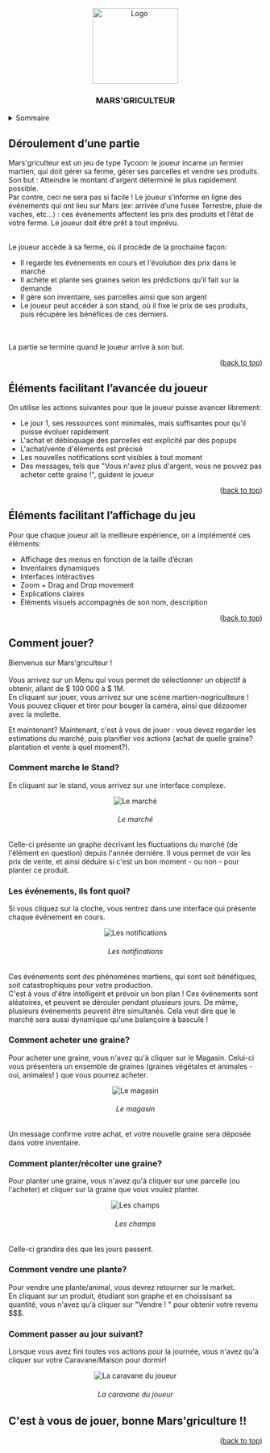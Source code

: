 <a name="readme-top"></a>

<!-- LOGO DU PROJET -->
<div align="center">
    <img src="images/MARSgriculture_logo.png" alt="Logo" width="170" height="150">
<h3 align="center">MARS'GRICULTEUR</h3>
</div>

<!-- SOMMAIRE -->
<details>
  <summary>Sommaire</summary>
  <ol>
    <li><a href="#deroulement">Déroulement d'une partie</a></li>
    <li><a href="#avancee">Eléments facilitant l’avancée du joueur</a></li>
    <li><a href="#affichage">Eléments facilitant l'affichage du jeu</a></li>
    <li><a href="#comment">Comment jouer?</a></li>
  </ol>
</details>

<!-- DEROULEMENT D'UNE PARTIE -->

<a name="deroulement"></a>

## Déroulement d’une partie

Mars'griculteur est un jeu de type Tycoon: le joueur incarne un fermier martien, qui doit gérer sa ferme, gérer ses parcelles et vendre ses produits. <br>
Son but : Atteindre le montant d'argent déterminé le plus rapidement possible. <br>
Par contre, ceci ne sera pas si facile ! Le joueur s’informe en ligne des événements qui ont lieu sur Mars (ex: arrivée d’une fusée Terrestre, pluie de vaches, etc…) : ces événements affectent les prix des produits et l’état de votre ferme. Le joueur doit être prêt à tout imprévu. <br><br>

Le joueur accède à sa ferme, où il procède de la prochaine façon:

- Il regarde les événements en cours et l'évolution des prix dans le marché
- Il achète et plante ses graines selon les prédictions qu’il fait sur la demande
- Il gère son inventaire, ses parcelles ainsi que son argent
- Le joueur peut accéder à son stand, où il fixe le prix de ses produits, puis récupère les bénéfices de ces derniers.

<br><br> La partie se termine quand le joueur arrive à son but.

<p align="right">(<a href="#readme-top">back to top</a>)</p>

<!-- ELEMENTS FACILITANT L'AVANCEE DU JOUEUR -->

<a name="avancee"></a>

## Éléments facilitant l’avancée du joueur

On utilise les actions suivantes pour que le joueur puisse avancer librement:

- Le jour 1, ses ressources sont minimales, mais suffisantes pour qu'il puisse évoluer rapidement
- L'achat et débloquage des parcelles est explicité par des popups
- L'achat/vente d'éléments est précisé
- Les nouvelles notifications sont visibles à tout moment
- Des messages, tels que "Vous n'avez plus d'argent, vous ne pouvez pas acheter cette graine !", guident le joueur

<p align="right">(<a href="#readme-top">back to top</a>)</p>

<!-- ELEMENTS FACILITANT L'AFFICHAGE DU JEU -->

<a name="affichage"></a>

## Éléments facilitant l’affichage du jeu

Pour que chaque joueur ait la meilleure expérience, on a implémenté ces éléments:

- Affichage des menus en fonction de la taille d’écran
- Inventaires dynamiques
- Interfaces intéractives
- Zoom + Drag and Drop movement
- Explications claires
- Éléments visuels accompagnés de son nom, description

<p align="right">(<a href="#readme-top">back to top</a>)</p>

<!-- COMMENT JOUER? -->

<a name="comment"></a>

## Comment jouer?

Bienvenus sur Mars'griculteur ! <br><br>
Vous arrivez sur un Menu qui vous permet de sélectionner un objectif à obtenir, allant de $ 100 000 à $ 1M. <br>
En cliquant sur jouer, vous arrivez sur une scène martien-nogriculteure ! Vous pouvez cliquer et tirer pour bouger la caméra, ainsi que dézoomer avec la molette. <br>

Et maintenant? Maintenant, c'est à vous de jouer : vous devez regarder les estimations du marché, puis planifier vos actions (achat de quelle graine? plantation
et vente à quel moment?).

### Comment marche le Stand?

En cliquant sur le stand, vous arrivez sur une interface complexe.
<br>

<div align="center">
    <img src="images/Market.jpeg" alt="Le marché">
<h6 align="center">Le marché</h6>
</div>

Celle-ci présente un graphe décrivant les fluctuations du marché (de l'élément en question) depuis l'année dernière.
Il vous permet de voir les prix de vente, et ainsi déduire si c'est un bon moment - ou non - pour planter ce produit. <br>

### Les événements, ils font quoi?

Si vous cliquez sur la cloche, vous rentrez dans une interface qui présente chaque événement en cours. <br>

<div align="center">
    <img src="images/Notification_interface.jpeg" alt="Les notifications">
<h6 align="center">Les notifications</h6>
</div>

Ces événements sont des phénomènes martiens, qui sont soit bénéfiques, soit catastrophiques pour votre production. <br>
C'est à vous d'être intelligent et prévoir un bon plan !
Ces événements sont aléatoires, et peuvent se dérouler pendant plusieurs jours.
De même, plusieurs événements peuvent être simultanés. Cela veut dire que le marché sera aussi dynamique qu'une balançoire à bascule !

### Comment acheter une graine?

Pour acheter une graine, vous n'avez qu'à cliquer sur le Magasin. Celui-ci vous présentera un ensemble de graines (graines végétales et animales - oui, animales! ) que vous pourrez acheter.

<div align="center">
    <img src="images/Magasin_interface.jpeg" alt="Le magasin">
<h6 align="center">Le magasin</h6>
</div>

Un message confirme votre achat, et votre nouvelle graine sera déposée dans votre inventaire.

### Comment planter/récolter une graine?

Pour planter une graine, vous n'avez qu'à cliquer sur une parcelle (ou l'acheter) et cliquer sur la graine que vous voulez planter.

<div align="center">
    <img src="images/Plant_interface.jpeg" alt="Les champs">
<h6 align="center">Les champs</h6>
</div>

Celle-ci grandira dès que les jours passent.

### Comment vendre une plante?

Pour vendre une plante/animal, vous devrez retourner sur le market. <br>
En cliquant sur un produit, étudiant son graphe et en choissisant sa quantité, vous n'avez qu'à cliquer sur "Vendre ! " pour obtenir votre revenu $$$.

### Comment passer au jour suivant?

Lorsque vous avez fini toutes vos actions pour la journée, vous n'avez qu'à cliquer sur votre Caravane/Maison pour dormir!

<div align="center">
    <img src="images/NextDay.jpeg" alt="La caravane du joueur">
<h6 align="center">La caravane du joueur</h6>
</div>

## C'est à vous de jouer, bonne Mars'griculture !!

<p align="right">(<a href="#readme-top">back to top</a>)</p>
